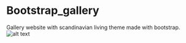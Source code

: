 # Bootstrap_gallery
Gallery website with scandinavian living theme made with bootstrap.
![alt text](https://github.com/juditcsokay/Bootstrap_gallery/master/gallery.png)

